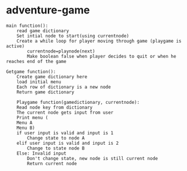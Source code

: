 # adventure-game

    main function():
        read game dictionary
        Set intial node to start(using currentnode)
        Create a while loop for player moving through game (playgame is active)
            currentnode=playnode(next)
            Make boolean false when player decides to quit or when he reaches end of the game

    Getgame function():
        Create game dictionary here
        load initial menu
        Each row of dictionary is a new node
        Return game dictionary

        Playgame function(gamedictionary, currentnode):
        Read node key from dictionary
        The current node gets input from user 
        Print menu (
        Menu A
        Menu B)
        if user input is valid and input is 1
            Change state to node A
        elif user input is valid and input is 2
            Change to state node B
        Else: Invalid input
            Don't change state, new node is still current node
            Return current node

